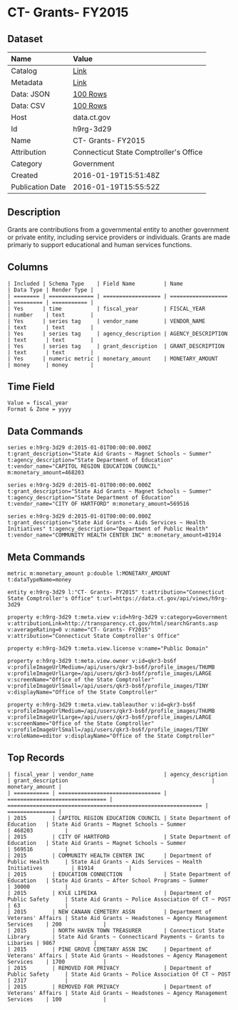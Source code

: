 # CT- Grants- FY2015

## Dataset

| Name | Value |
| :--- | :---- |
| Catalog | [Link](https://catalog.data.gov/dataset/ct-grants-fy2015) |
| Metadata | [Link](https://data.ct.gov/api/views/h9rg-3d29) |
| Data: JSON | [100 Rows](https://data.ct.gov/api/views/h9rg-3d29/rows.json?max_rows=100) |
| Data: CSV | [100 Rows](https://data.ct.gov/api/views/h9rg-3d29/rows.csv?max_rows=100) |
| Host | data.ct.gov |
| Id | h9rg-3d29 |
| Name | CT- Grants- FY2015 |
| Attribution | Connecticut State Comptroller's Office |
| Category | Government |
| Created | 2016-01-19T15:51:48Z |
| Publication Date | 2016-01-19T15:55:52Z |

## Description

Grants are contributions from a governmental entity to another government or private entity, including service providers or individuals. Grants are made primariy to support educational and human services functions.

## Columns

```ls
| Included | Schema Type    | Field Name         | Name               | Data Type | Render Type |
| ======== | ============== | ================== | ================== | ========= | =========== |
| Yes      | time           | fiscal_year        | FISCAL_YEAR        | number    | text        |
| Yes      | series tag     | vendor_name        | VENDOR_NAME        | text      | text        |
| Yes      | series tag     | agency_description | AGENCY_DESCRIPTION | text      | text        |
| Yes      | series tag     | grant_description  | GRANT_DESCRIPTION  | text      | text        |
| Yes      | numeric metric | monetary_amount    | MONETARY_AMOUNT    | money     | money       |
```

## Time Field

```ls
Value = fiscal_year
Format & Zone = yyyy
```

## Data Commands

```ls
series e:h9rg-3d29 d:2015-01-01T00:00:00.000Z t:grant_description="State Aid Grants ~ Magnet Schools ~ Summer" t:agency_description="State Department of Education" t:vendor_name="CAPITOL REGION EDUCATION COUNCIL" m:monetary_amount=468203

series e:h9rg-3d29 d:2015-01-01T00:00:00.000Z t:grant_description="State Aid Grants ~ Magnet Schools ~ Summer" t:agency_description="State Department of Education" t:vendor_name="CITY OF HARTFORD" m:monetary_amount=569516

series e:h9rg-3d29 d:2015-01-01T00:00:00.000Z t:grant_description="State Aid Grants ~ Aids Services ~ Health Initiatives" t:agency_description="Department of Public Health" t:vendor_name="COMMUNITY HEALTH CENTER INC" m:monetary_amount=81914
```

## Meta Commands

```ls
metric m:monetary_amount p:double l:MONETARY_AMOUNT t:dataTypeName=money

entity e:h9rg-3d29 l:"CT- Grants- FY2015" t:attribution="Connecticut State Comptroller's Office" t:url=https://data.ct.gov/api/views/h9rg-3d29

property e:h9rg-3d29 t:meta.view v:id=h9rg-3d29 v:category=Government v:attributionLink=http://transparency.ct.gov/html/searchGrants.asp v:averageRating=0 v:name="CT- Grants- FY2015" v:attribution="Connecticut State Comptroller's Office"

property e:h9rg-3d29 t:meta.view.license v:name="Public Domain"

property e:h9rg-3d29 t:meta.view.owner v:id=qkr3-bs6f v:profileImageUrlMedium=/api/users/qkr3-bs6f/profile_images/THUMB v:profileImageUrlLarge=/api/users/qkr3-bs6f/profile_images/LARGE v:screenName="Office of the State Comptroller" v:profileImageUrlSmall=/api/users/qkr3-bs6f/profile_images/TINY v:displayName="Office of the State Comptroller"

property e:h9rg-3d29 t:meta.view.tableauthor v:id=qkr3-bs6f v:profileImageUrlMedium=/api/users/qkr3-bs6f/profile_images/THUMB v:profileImageUrlLarge=/api/users/qkr3-bs6f/profile_images/LARGE v:screenName="Office of the State Comptroller" v:profileImageUrlSmall=/api/users/qkr3-bs6f/profile_images/TINY v:roleName=editor v:displayName="Office of the State Comptroller"
```

## Top Records

```ls
| fiscal_year | vendor_name                      | agency_description              | grant_description                                             | monetary_amount | 
| =========== | ================================ | =============================== | ============================================================= | =============== | 
| 2015        | CAPITOL REGION EDUCATION COUNCIL | State Department of Education   | State Aid Grants ~ Magnet Schools ~ Summer                    | 468203          | 
| 2015        | CITY OF HARTFORD                 | State Department of Education   | State Aid Grants ~ Magnet Schools ~ Summer                    | 569516          | 
| 2015        | COMMUNITY HEALTH CENTER INC      | Department of Public Health     | State Aid Grants ~ Aids Services ~ Health Initiatives         | 81914           | 
| 2015        | EDUCATION CONNECTION             | State Department of Education   | State Aid Grants ~ After School Programs ~ Summer             | 30000           | 
| 2015        | KYLE LIPEIKA                     | Department of Public Safety     | State Aid Grants ~ Police Association Of CT ~ POST            | 63              | 
| 2015        | NEW CANAAN CEMETERY ASSN         | Department of Veterans' Affairs | State Aid Grants ~ Headstones ~ Agency Management Services    | 200             | 
| 2015        | NORTH HAVEN TOWN TREASURER       | Connecticut State Library       | State Aid Grants ~ Connecticard Payments ~ Grants to Libaries | 9867            | 
| 2015        | PINE GROVE CEMETARY ASSN INC     | Department of Veterans' Affairs | State Aid Grants ~ Headstones ~ Agency Management Services    | 1700            | 
| 2015        | REMOVED FOR PRIVACY              | Department of Public Safety     | State Aid Grants ~ Police Association Of CT ~ POST            | 2317            | 
| 2015        | REMOVED FOR PRIVACY              | Department of Veterans' Affairs | State Aid Grants ~ Headstones ~ Agency Management Services    | 100             | 
```